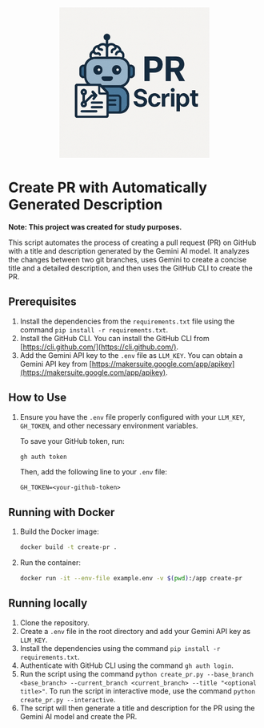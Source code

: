 <div align="center">
   <img src="./assets/readme-logo.png" alt="logo" width="300">
</div>

# Create PR with Automatically Generated Description

**Note: This project was created for study purposes.**

This script automates the process of creating a pull request (PR) on GitHub with a title and description generated by the Gemini AI model. It analyzes the changes between two git branches, uses Gemini to create a concise title and a detailed description, and then uses the GitHub CLI to create the PR.

## Prerequisites

1.  Install the dependencies from the `requirements.txt` file using the command `pip install -r requirements.txt`.
2.  Install the GitHub CLI. You can install the GitHub CLI from [https://cli.github.com/](https://cli.github.com/).
3.  Add the Gemini API key to the `.env` file as `LLM_KEY`. You can obtain a Gemini API key from [https://makersuite.google.com/app/apikey](https://makersuite.google.com/app/apikey).

## How to Use

1. Ensure you have the `.env` file properly configured with your `LLM_KEY`, `GH_TOKEN`, and other necessary environment variables.

   To save your GitHub token, run:
   ```bash
   gh auth token
   ```
   Then, add the following line to your `.env` file:
   ```
   GH_TOKEN=<your-github-token>
   ```

## Running with Docker

1. Build the Docker image:
   ```bash
   docker build -t create-pr .
   ```

2. Run the container:
   ```bash
   docker run -it --env-file example.env -v $(pwd):/app create-pr
   ```

## Running locally


1.  Clone the repository.
2.  Create a `.env` file in the root directory and add your Gemini API key as `LLM_KEY`.
3.  Install the dependencies using the command `pip install -r requirements.txt`.
4.  Authenticate with GitHub CLI using the command `gh auth login`.
5.  Run the script using the command `python create_pr.py --base_branch <base_branch> --current_branch <current_branch> --title "<optional title>"`. To run the script in interactive mode, use the command `python create_pr.py --interactive`.
6.  The script will then generate a title and description for the PR using the Gemini AI model and create the PR.
